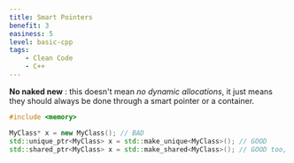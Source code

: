 ```yaml
---
title: Smart Pointers
benefit: 3
easiness: 5
level: basic-cpp
tags:
    - Clean Code
    - C++
---
```


**No naked new** : this doesn't mean *no dynamic allocations*, it just means they should always be done through a smart pointer or a container.

```cpp
#include <memory>

MyClass* x = new MyClass(); // BAD
std::unique_ptr<MyClass> x = std::make_unique<MyClass>(); // GOOD
std::shared_ptr<MyClass> x = std::make_shared<MyClass>(); // GOOD too, but less often what you need
```